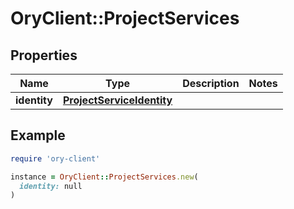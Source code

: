 # OryClient::ProjectServices

## Properties

| Name | Type | Description | Notes |
| ---- | ---- | ----------- | ----- |
| **identity** | [**ProjectServiceIdentity**](ProjectServiceIdentity.md) |  |  |

## Example

```ruby
require 'ory-client'

instance = OryClient::ProjectServices.new(
  identity: null
)
```

